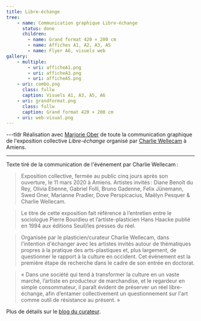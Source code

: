 ```yaml
---
title: Libre-échange
tree:
    - name: Communication graphique Libre-échange
      status: done
      children:
        - name: Grand format 420 × 200 cm
        - name: Affiches A1, A2, A3, A5
        - name: Flyer A6, visuels web
gallery:
    - multiple:
        - uri: afficheA1.png
        - uri: afficheA3.png
        - uri: afficheA5.png
    - uri: combo.png
      class: fullw
      caption: Visuels A1, A3, A5, A6
    - uri: grandformat.png
      class: fullw
      caption: Grand format 420 × 200 cm
    - uri: web-visual.png
---
```

---tldr
Réalisation avec [Marjorie Ober](https://marjorieober.com) de toute la communication graphique de l'exposition collective *Libre-échange* organisé par [Charlie Wellecam](http://www.charliewellecam.com/) à Amiens.

---
Texte tiré de la communication de l'événement par Charlie Wellecam :

> Exposition collective, fermée au public cinq jours après son ouverture, le 11 mars 2020 à Amiens. Artistes invités : Diane Benoît du Rey, Olivia Etienne, Gabriel Folli, Bruno Gadenne, Felix Jünemann, Swed Oner, Marianne Pradier, Dove Perspicacius, Maëlyn Pesquer & Charlie Wellecam.

> Le titre de cette exposition fait référence à l’entretien entre le sociologue Pierre Bourdieu et l’artiste-plasticien Hans Haacke publié en 1994 aux éditions Seuil/les presses du réel.

> Organisée par le plasticien/curateur Charlie Wellecam, dans l'intention d'échanger avec les artistes invités autour de thématiques propres à la pratique des arts-plastiques et, plus largement, de questionner le rapport à la culture en occident. Cet événement est la première étape de recherche dans le cadre de son entrée en doctorat.

> « Dans une société qui tend à transformer la culture en un vaste marché, l’artiste en producteur de marchandise, et le regardeur en simple consommateur, il paraît évident de préserver un réel libre-échange, afin d’entamer collectivement un questionnement sur l'art comme outil de résistance au présent. »

Plus de détails sur le [blog du curateur](https://blogs.mediapart.fr/charliewellecam/blog/290321/libre-echange).
